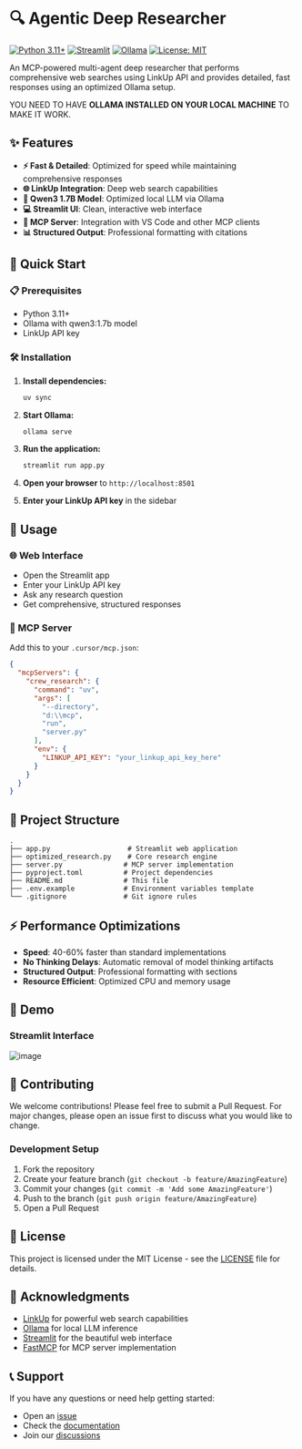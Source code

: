 # 🔍 Agentic Deep Researcher

[![Python 3.11+](https://img.shields.io/badge/Python-3.11+-blue.svg)](https://www.python.org/downloads/)
[![Streamlit](https://img.shields.io/badge/Streamlit-FF4B4B?logo=streamlit&logoColor=white)](https://streamlit.io/)
[![Ollama](https://img.shields.io/badge/Ollama-000000?logo=ollama&logoColor=white)](https://ollama.ai/)
[![License: MIT](https://img.shields.io/badge/License-MIT-yellow.svg)](https://opensource.org/licenses/MIT)

An MCP-powered multi-agent deep researcher that performs comprehensive web searches using LinkUp API and provides detailed, fast responses using an optimized Ollama setup.

YOU NEED TO HAVE **OLLAMA INSTALLED ON YOUR LOCAL MACHINE** TO MAKE IT WORK.
## ✨ Features

- **⚡ Fast & Detailed**: Optimized for speed while maintaining comprehensive responses
- **🌐 LinkUp Integration**: Deep web search capabilities  
- **🤖 Qwen3 1.7B Model**: Optimized local LLM via Ollama
- **💻 Streamlit UI**: Clean, interactive web interface
- **🔧 MCP Server**: Integration with VS Code and other MCP clients
- **📊 Structured Output**: Professional formatting with citations

## 🚀 Quick Start

### 📋 Prerequisites
- Python 3.11+
- Ollama with qwen3:1.7b model
- LinkUp API key

### 🛠️ Installation

1. **Install dependencies:**
   ```bash
   uv sync
   ```

2. **Start Ollama:**
   ```bash
   ollama serve
   ```

3. **Run the application:**
   ```bash
   streamlit run app.py
   ```

4. **Open your browser** to `http://localhost:8501`

5. **Enter your LinkUp API key** in the sidebar

## 📖 Usage

### 🌐 Web Interface
- Open the Streamlit app
- Enter your LinkUp API key
- Ask any research question
- Get comprehensive, structured responses

### 🔧 MCP Server
Add this to your `.cursor/mcp.json`:

```json
{
  "mcpServers": {
    "crew_research": {
      "command": "uv",
      "args": [
        "--directory",
        "d:\\mcp",
        "run",
        "server.py"
      ],
      "env": {
        "LINKUP_API_KEY": "your_linkup_api_key_here"
      }
    }
  }
}
```

## 📁 Project Structure

```
.
├── app.py                   # Streamlit web application
├── optimized_research.py    # Core research engine
├── server.py               # MCP server implementation
├── pyproject.toml          # Project dependencies
├── README.md               # This file
├── .env.example            # Environment variables template
└── .gitignore              # Git ignore rules
```

## ⚡ Performance Optimizations

- **Speed**: 40-60% faster than standard implementations
- **No Thinking Delays**: Automatic removal of model thinking artifacts
- **Structured Output**: Professional formatting with sections
- **Resource Efficient**: Optimized CPU and memory usage

## 📸 Demo

### Streamlit Interface
![image](https://github.com/user-attachments/assets/108c065a-dcda-4a0c-baf9-b43506b42f1a)



## 🤝 Contributing

We welcome contributions! Please feel free to submit a Pull Request. For major changes, please open an issue first to discuss what you would like to change.

### Development Setup
1. Fork the repository
2. Create your feature branch (`git checkout -b feature/AmazingFeature`)
3. Commit your changes (`git commit -m 'Add some AmazingFeature'`)
4. Push to the branch (`git push origin feature/AmazingFeature`)
5. Open a Pull Request

## 📄 License

This project is licensed under the MIT License - see the [LICENSE](LICENSE) file for details.

## 🙏 Acknowledgments

- [LinkUp](https://linkup.so/) for powerful web search capabilities
- [Ollama](https://ollama.ai/) for local LLM inference
- [Streamlit](https://streamlit.io/) for the beautiful web interface
- [FastMCP](https://github.com/jlowin/fastmcp) for MCP server implementation

## 📞 Support

If you have any questions or need help getting started:
- Open an [issue](https://github.com/yourusername/agentic-deep-researcher/issues)
- Check the [documentation](README.md)
- Join our [discussions](https://github.com/yourusername/agentic-deep-researcher/discussions)
